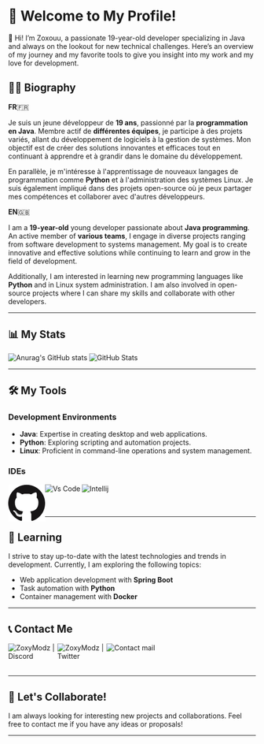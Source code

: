# 🎉 Welcome to My Profile!

  👋 Hi! I’m Zoxouu, a passionate 19-year-old developer specializing in Java and always on the lookout for new technical challenges. Here’s an overview of my journey and my favorite tools to give you insight into my work and my love for development.

## 👨‍💻 Biography

**FR**🇫🇷

Je suis un jeune développeur de **19 ans**, passionné par la **programmation en Java**. Membre actif de **différentes équipes**, je participe à des projets variés, allant du développement de logiciels à la gestion de systèmes. Mon objectif est de créer des solutions innovantes et efficaces tout en continuant à apprendre et à grandir dans le domaine du développement.

En parallèle, je m'intéresse à l'apprentissage de nouveaux langages de programmation comme **Python** et à l'administration des systèmes Linux. Je suis également impliqué dans des projets open-source où je peux partager mes compétences et collaborer avec d'autres développeurs.

**EN**🇬🇧

I am a **19-year-old** young developer passionate about **Java programming**. An active member of **various teams**, I engage in diverse projects ranging from software development to systems management. My goal is to create innovative and effective solutions while continuing to learn and grow in the field of development.

Additionally, I am interested in learning new programming languages like **Python** and in Linux system administration. I am also involved in open-source projects where I can share my skills and collaborate with other developers.

---

## 📊 My Stats
![Anurag's GitHub stats](https://github-readme-stats.vercel.app/api?username=zoxouu&theme=material-palenight&show_icons=true)
![GitHub Stats](https://github-readme-stats.vercel.app/api/top-langs/?username=Zoxouu&count_private=true&langs_count=10&theme=material-palenight&layout=compact)

---

## 🛠️ My Tools

### Development Environments
- **Java**: Expertise in creating desktop and web applications.
- **Python**: Exploring scripting and automation projects.
- **Linux**: Proficient in command-line operations and system management.

### IDEs
[<img align="left" alt="GitHub" width="75px" src="https://raw.githubusercontent.com/github/explore/78df643247d429f6cc873026c0622819ad797942/topics/github/github.png" />][github]
[<img align="left" alt="Vs Code" width="75px" src="https://upload.wikimedia.org/wikipedia/commons/thumb/2/2d/Visual_Studio_Code_1.18_icon.svg/1200px-Visual_Studio_Code_1.18_icon.svg.png" />][vscode]
[<img align="left" alt="Intellij" width="75px" src="https://resources.jetbrains.com/storage/products/intellij-idea/img/meta/intellij-idea_logo_300x300.png" />][intellij]

<br><br><br>

---

## 🌱 Learning

I strive to stay up-to-date with the latest technologies and trends in development. Currently, I am exploring the following topics:
- Web application development with **Spring Boot**
- Task automation with **Python**
- Container management with **Docker**

---

## 📞 Contact Me

[<img align="left" alt="ZoxyModz | Discord" width="100px" src="https://img.shields.io/badge/Discord-7289DA?style=for-the-badge&logo=discord&logoColor=white"/>][discord]
[<img align="left" alt="ZoxyModz | Twitter" width="100px" src="https://img.shields.io/badge/Twitter-1DA1F2?style=for-the-badge&logo=twitter&logoColor=white"/>][twitter]
[<img align="left" alt="Contact mail" width="100px" src="https://img.shields.io/badge/Gmail-D14836?style=for-the-badge&logo=gmail&logoColor=white"/>][gmail]

<br><br><br>

---

## 🌟 Let's Collaborate!

I am always looking for interesting new projects and collaborations. Feel free to contact me if you have any ideas or proposals!

---

[twitter]: https://twitter.com/Zoxouu
[discord]: https://discord.com/users/709471121656905829
[intellij]: https://www.jetbrains.com/idea/
[github]: https://github.com/Zoxouu
[vscode]: https://code.visualstudio.com/
[gmail]: mailto:pro@zoxymodz.me
